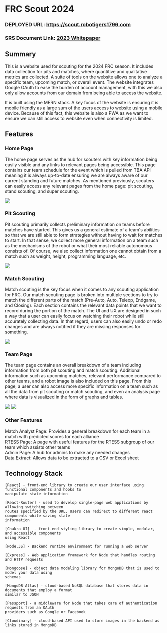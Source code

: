 # FRC Scout 2024

### DEPLOYED URL: https://scout.robotigers1796.com
### SRS Document Link: [2023 Whitepaper](https://github.com/DanielLaszczych/FRCScout2024/blob/main/2023%20Scouting%20Whitepaper.pdf)

## Summary
This is a website used for scouting for the 2024 FRC season. It includes data collection for pits and matches, where quantitive
and qualitative metrics are collected. A suite of tools on the website allows one to analyze a specific team,
upcoming match, or overall event. The website integrates Google OAuth to ease the burden of account management, with this we also
only allow accounts from our domain from being able to access the website.

It is built using the MERN stack. A key focus of the website is ensuring it is mobile friendly as a large sum of the users access
to website using a mobile device. Because of this fact, this website is also a PWA as we want to ensure we can still access to website
even when connectivity is limited.
	
## Features

### Home Page
The home page serves as the hub for scouters with key information being easily visible and any links to relevant pages being 
accessible. This page contains our team schedule for the event which is pulled from TBA API meaning it is always up-to-date ensuring 
we are always aware of our current standing and future matches. As mentioned previously, scouters can easily access any relevant pages
from the home page: pit scouting, stand scouting, and super scouting.

<img src="images/home_page.png">

### Pit Scouting
Pit scouting primarily collects preliminary information on teams before matches have started. This gives us a general
estimate of a team's abilities so that we are still able to form strategies without having to wait for matches to start. In that sense, 
we collect more general information on a team such as the mechanisms of the robot or what their most reliable autonomous consists of. 
Of course, we also collect information one cannot obtain from a match such as weight, height, programming language, etc.

<img src="images/pit_scouting_page.png">

### Match Scouting
Match scouting is the key focus when it comes to any scouting application for FRC. Our match scouting page is broken into multiple sections 
to try to match the different parts of the match (Pre-Auto, Auto, Teleop, Endgame, and Closing). Each section contains the relevant data points
that we want to record during the portion of the match. The UI and UX are designed in such a way that a user can easily focus on watching their 
robot while still accurately collecting data. In that regard, users can also easily undo or redo changes and are always notified if
they are missing responses for something.

<img src="images/match_scouting_page.png">

### Team Page
The team page contains an overall breakdown of a team including information from both pit scouting and match scouting. Additional information such
as upcoming matches, relevant performance compared to other teams, and a robot image is also included on this page. From this page, a user can also
access more specific information on a team such as all the data from pit scouting or match scouting, and even an analysis page where data is visualized
in the form of graphs and tables.

<img src="images/team_page.png">
<img src="images/team_analysis_page.png">

### Other Features
Match Analyst Page: Provides a general breakdown for each team in a match with predicted scores for each alliance <br />
RTESS Page: A page with useful features for the RTESS subgroup of our team which assists other teams <br />
Admin Page: A hub for admins to make any needed changes <br />
Data Extract: Allows data to be extracted to a CSV or Excel sheet <br />

## Technology Stack
	[React] - front-end library to create our user interface using functional components and hooks to 
	manipulate state information 
  
	[React-Router] - used to develop single-page web applications by allowing switching between
	routes specified by the URL. Users can redirect to different react components while saving state
	information
  
	[Chakra UI]  - front-end styling library to create simple, modular, and accessible components 
	using React 
  
  	[Node.JS] - Backend runtime environment for running a web server
    
	[Express] - Web application framework for Node that handles routing and HTTP requests
  
   	[Mongoose] - object data modeling library for MongoDB that is used to model your data using
	schemas 
  
	[MongoDB Atlas] - cloud-based NoSQL database that stores data in documents that employ a format
	similar to JSON
  
	[Passport] - a middleware for Node that takes care of authentication requests from an OAuth 
	providers such as Google or Facebook
  
  	[Cloudinary] - cloud-based API used to store images in the backend as links stored in MongoDB



